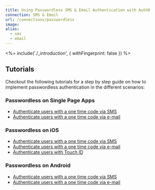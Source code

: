 ```yaml
---
title: Using Passwordless SMS & Email Authentication with Auth0
connection: SMS & Email
url: /connections/passwordless
image:
alias:
  - sms
  - email
---
```


<%= include('./_introduction', { withFingerprint: false }) %>

## Tutorials

Checkout the following tutorials for a step by step guide on how to implement passwordless authentication in the different scenarios:

### Passwordless on Single Page Apps

 - [Authenticate users with a one time code via SMS](/connections/passwordless/spa-sms)
 - [Authenticate users with a one time code via e-mail](/connections/passwordless/spa-email)

### Passwordless on iOS

 - [Authenticate users with a one time code via SMS](/connections/passwordless/ios-sms)
 - [Authenticate users with a one time code via e-mail](/connections/passwordless/ios-email)
 - [Authenticate users with Touch ID](/connections/passwordless/ios-touchid)

### Passwordless on Android

 - [Authenticate users with a one time code via SMS](/connections/passwordless/android-sms)
 - [Authenticate users with a one time code via e-mail](/connections/passwordless/android-email)
